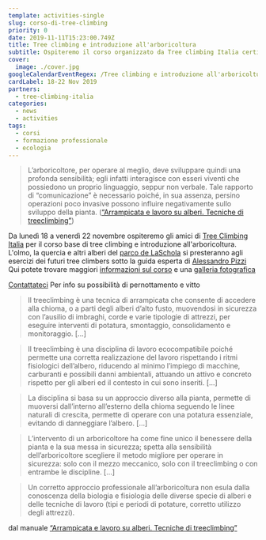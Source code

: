 ```yaml
---
template: activities-single
slug: corso-di-tree-climbing
priority: 0
date: 2019-11-11T15:23:00.749Z
title: Tree climbing e introduzione all'arboricoltura
subtitle: Ospiteremo il corso organizzato da Tree climbing Italia certificato per l'attività lavorativa sugli alberi
cover: 
  image: ./cover.jpg
googleCalendarEventRegex: /Tree climbing e introduzione all'arboricoltura/
cardLabel: 18-22 Nov 2019
partners:
  - tree-climbing-italia
categories:
  - news
  - activities
tags:
  - corsi
  - formazione professionale
  - ecologia
---
```


<EntryInfo variant="location" label="A LaSchola" value="[Via Maroni 13, Casciago 21020, VA](https://g.page/laschola?share)"/>
<EntryInfo variant="facebook" label="Segui l'evento" value="[su facebook](https://www.facebook.com/events/1902768433202738/)"/>

>L’arboricoltore, per operare al meglio, deve sviluppare quindi una profonda sensibilità; egli infatti interagisce con esseri viventi che possiedono un proprio linguaggio, seppur non verbale. Tale rapporto di “comunicazione” è necessario poiché, in sua assenza, persino operazioni poco invasive possono influire negativamente sullo sviluppo della pianta. ([“Arrampicata e lavoro su alberi. Tecniche di treeclimbing”](http://www.regione.piemonte.it/foreste/images/files/pubblicazioni/manuale_treeclimbing_rev.pdf))

<Row top={3} alignItems="center">
<Col md={6} initial>

Da lunedì 18 a venerdì 22 novembre ospiteremo gli amici di [Tree Climbing Italia](https://treeclimbing.it) per il corso base di tree climbing e introduzione all'arboricoltura. L'olmo, la quercia e altri alberi del [parco de LaSchola](/spaces/parco) si presteranno agli esercizi dei futuri tree climbers sotto la guida esperta di [Alessandro Pizzi](https://treeclimbing.it/chi-siamo/) Qui potete trovare maggiori [informazioni sul corso](https://treeclimbing.it/galleria-e-video/corso-base-tree-climbing/) e una [galleria fotografica](https://treeclimbing.it/galleria-e-video/corso-base-tree-climbing/)

</Col>
<Col md={6}>
<Alert>

[Contattateci](/contacts) Per info su possibilità di pernottamento e vitto

</Alert>
</Col>
</Row>

<Col columned>

>Il treeclimbing è una tecnica di arrampicata che consente di accedere alla chioma, o a parti degli alberi d’alto fusto, muovendosi in sicurezza con l’ausilio di imbraghi, corde e varie tipologie di attrezzi, per eseguire interventi di potatura, smontaggio, consolidamento e monitoraggio.
[...]

>Il treeclimbing è una disciplina di lavoro ecocompatibile poiché permette una corretta realizzazione del lavoro rispettando i ritmi fisiologici dell’albero, riducendo al minimo l’impiego di macchine, carburanti e possibili danni ambientali, attuando un attivo e concreto rispetto per gli alberi ed il contesto in cui sono inseriti.
[...]

>La disciplina si basa su un approccio diverso alla pianta, permette di muoversi dall’interno all’esterno della chioma seguendo le linee naturali di crescita, permette di operare con una potatura essenziale, evitando di danneggiare l’albero.
[...]

>L’intervento di un arboricoltore ha come fine unico il benessere della pianta e la sua messa in sicurezza; spetta alla sensibilità dell’arboricoltore scegliere il metodo migliore per operare in sicurezza: solo con il mezzo meccanico, solo con il treeclimbing o con entrambe le discipline.
[...]

>Un corretto approccio professionale all’arboricoltura non esula dalla conoscenza della biologia e fisiologia delle diverse specie di alberi e delle tecniche di lavoro (tipi e periodi di potature, corretto utilizzo degli attrezzi).

dal manuale [“Arrampicata e lavoro su alberi. Tecniche di treeclimbing”](http://www.regione.piemonte.it/foreste/images/files/pubblicazioni/manuale_treeclimbing_rev.pdf)

</Col>
